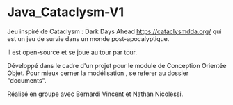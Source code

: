 # Java_Cataclysm-V1


Jeu inspiré de Cataclysm : Dark Days Ahead
https://cataclysmdda.org/ qui est un jeu de survie dans un monde post-apocalyptique.

Il est open-source et se joue au tour par tour.

Développé dans le cadre d'un projet pour le module de Conception Orientée Objet.
Pour mieux cerner la modélisation , se referer au dossier "documents".

Réalisé en groupe avec 
Bernardi Vincent et Nathan Nicolessi.

